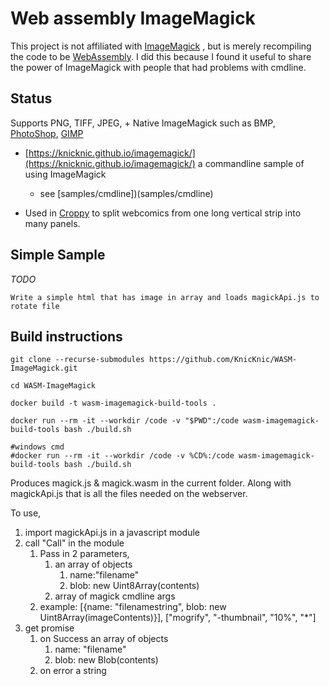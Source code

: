 # Web assembly ImageMagick
This project is not affiliated with [ImageMagick](https://www.imagemagick.org) , but is merely recompiling the code to be [WebAssembly](https://webassembly.org/). I did this because I found it useful to share the power of ImageMagick with people that had problems with cmdline.

## Status
Supports PNG, TIFF, JPEG, + Native ImageMagick such as BMP, [PhotoShop](https://www.adobe.com/products/photoshop.html), [GIMP](https://www.gimp.org/)

* [https://knicknic.github.io/imagemagick/](https://knicknic.github.io/imagemagick/) a commandline sample of using ImageMagick
    * see [samples/cmdline])(samples/cmdline)

* Used in [Croppy](http://croppy.duckdns.org) to split webcomics from one long vertical strip into many panels.

## Simple Sample
*TODO* 

    Write a simple html that has image in array and loads magickApi.js to rotate file

## Build instructions
```
git clone --recurse-submodules https://github.com/KnicKnic/WASM-ImageMagick.git

cd WASM-ImageMagick

docker build -t wasm-imagemagick-build-tools .

docker run --rm -it --workdir /code -v "$PWD":/code wasm-imagemagick-build-tools bash ./build.sh

#windows cmd
#docker run --rm -it --workdir /code -v %CD%:/code wasm-imagemagick-build-tools bash ./build.sh

```

Produces magick.js & magick.wasm in the current folder. Along with magickApi.js that is all the files needed on the webserver.

To use, 
1. import magickApi.js in a javascript module
1. call "Call" in the module
    1. Pass in 2 parameters, 
        1. an array of objects 
            1. name:"filename" 
            1. blob: new Uint8Array(contents)
        1. array of magick cmdline args
    1. example: [{name: "filenamestring", blob: new Uint8Array(imageContents)}], ["mogrify", "-thumbnail", "10%", "*"]
1. get promise 
    1. on Success an array of objects
        1. name: "filename" 
        1. blob: new Blob(contents)
    1. on error a string
